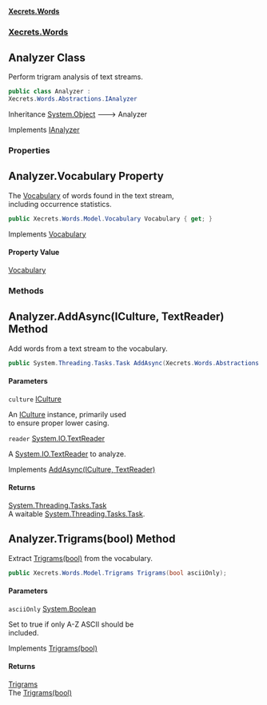 #### [Xecrets.Words](index.md 'index')
### [Xecrets.Words](Xecrets.Words.md 'Xecrets.Words')

## Analyzer Class

Perform trigram analysis of text streams.

```csharp
public class Analyzer :
Xecrets.Words.Abstractions.IAnalyzer
```

Inheritance [System.Object](https://docs.microsoft.com/en-us/dotnet/api/System.Object 'System.Object') &#129106; Analyzer

Implements [IAnalyzer](Xecrets.Words.Abstractions.md#Xecrets.Words.Abstractions.IAnalyzer 'Xecrets.Words.Abstractions.IAnalyzer')
### Properties

<a name='Xecrets.Words.Analyzer.Vocabulary'></a>

## Analyzer.Vocabulary Property

The [Vocabulary](Xecrets.Words.Abstractions.md#Xecrets.Words.Abstractions.IAnalyzer.Vocabulary 'Xecrets.Words.Abstractions.IAnalyzer.Vocabulary') of words found in the text stream,  
including occurrence statistics.

```csharp
public Xecrets.Words.Model.Vocabulary Vocabulary { get; }
```

Implements [Vocabulary](Xecrets.Words.Abstractions.md#Xecrets.Words.Abstractions.IAnalyzer.Vocabulary 'Xecrets.Words.Abstractions.IAnalyzer.Vocabulary')

#### Property Value
[Vocabulary](Xecrets.Words.Model.Vocabulary.md 'Xecrets.Words.Model.Vocabulary')
### Methods

<a name='Xecrets.Words.Analyzer.AddAsync(Xecrets.Words.Abstractions.ICulture,System.IO.TextReader)'></a>

## Analyzer.AddAsync(ICulture, TextReader) Method

Add words from a text stream to the vocabulary.

```csharp
public System.Threading.Tasks.Task AddAsync(Xecrets.Words.Abstractions.ICulture culture, System.IO.TextReader reader);
```
#### Parameters

<a name='Xecrets.Words.Analyzer.AddAsync(Xecrets.Words.Abstractions.ICulture,System.IO.TextReader).culture'></a>

`culture` [ICulture](Xecrets.Words.Abstractions.md#Xecrets.Words.Abstractions.ICulture 'Xecrets.Words.Abstractions.ICulture')

An [ICulture](Xecrets.Words.Abstractions.md#Xecrets.Words.Abstractions.ICulture 'Xecrets.Words.Abstractions.ICulture') instance, primarily used  
            to ensure proper lower casing.

<a name='Xecrets.Words.Analyzer.AddAsync(Xecrets.Words.Abstractions.ICulture,System.IO.TextReader).reader'></a>

`reader` [System.IO.TextReader](https://docs.microsoft.com/en-us/dotnet/api/System.IO.TextReader 'System.IO.TextReader')

A [System.IO.TextReader](https://docs.microsoft.com/en-us/dotnet/api/System.IO.TextReader 'System.IO.TextReader') to analyze.

Implements [AddAsync(ICulture, TextReader)](Xecrets.Words.Abstractions.md#Xecrets.Words.Abstractions.IAnalyzer.AddAsync(Xecrets.Words.Abstractions.ICulture,System.IO.TextReader) 'Xecrets.Words.Abstractions.IAnalyzer.AddAsync(Xecrets.Words.Abstractions.ICulture, System.IO.TextReader)')

#### Returns
[System.Threading.Tasks.Task](https://docs.microsoft.com/en-us/dotnet/api/System.Threading.Tasks.Task 'System.Threading.Tasks.Task')  
A waitable [System.Threading.Tasks.Task](https://docs.microsoft.com/en-us/dotnet/api/System.Threading.Tasks.Task 'System.Threading.Tasks.Task').

<a name='Xecrets.Words.Analyzer.Trigrams(bool)'></a>

## Analyzer.Trigrams(bool) Method

Extract [Trigrams(bool)](Xecrets.Words.Abstractions.md#Xecrets.Words.Abstractions.IAnalyzer.Trigrams(bool) 'Xecrets.Words.Abstractions.IAnalyzer.Trigrams(bool)') from the vocabulary.

```csharp
public Xecrets.Words.Model.Trigrams Trigrams(bool asciiOnly);
```
#### Parameters

<a name='Xecrets.Words.Analyzer.Trigrams(bool).asciiOnly'></a>

`asciiOnly` [System.Boolean](https://docs.microsoft.com/en-us/dotnet/api/System.Boolean 'System.Boolean')

Set to true if only A-Z ASCII should be  
            included.

Implements [Trigrams(bool)](Xecrets.Words.Abstractions.md#Xecrets.Words.Abstractions.IAnalyzer.Trigrams(bool) 'Xecrets.Words.Abstractions.IAnalyzer.Trigrams(bool)')

#### Returns
[Trigrams](Xecrets.Words.Model.Trigrams.md 'Xecrets.Words.Model.Trigrams')  
The [Trigrams(bool)](Xecrets.Words.Abstractions.md#Xecrets.Words.Abstractions.IAnalyzer.Trigrams(bool) 'Xecrets.Words.Abstractions.IAnalyzer.Trigrams(bool)')
